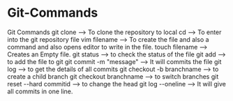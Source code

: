 # Git-Commands
Git Commands
git clone --> To clone the repository to local 
cd --> To enter into the git repository file
vim filename --> To create the file and also a command and also opens editor to write in the file. 
touch filename --> Creates an Empty file.
git status --> to check the status of the file
git add --> to add the file to git 
git commit -m "message" --> It will commits the file 
git log --> to get the details of all commits
git checkout -b branchname --> to create a child branch
git checkout branchname --> to switch branches
git reset --hard commitid --> to change the head 
git log --oneline --> It will give all commits in one line.
